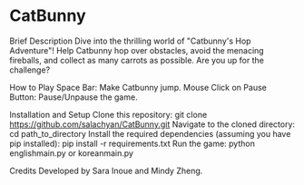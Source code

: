 # CatBunny
Brief Description
Dive into the thrilling world of "Catbunny's Hop Adventure"! Help Catbunny hop over obstacles, avoid the menacing fireballs, and collect as many carrots as possible. Are you up for the challenge?

How to Play
Space Bar: Make Catbunny jump.
Mouse Click on Pause Button: Pause/Unpause the game.

Installation and Setup
Clone this repository: git clone https://github.com/salachyan/CatBunny.git
Navigate to the cloned directory: cd path_to_directory
Install the required dependencies (assuming you have pip installed): pip install -r requirements.txt
Run the game: python englishmain.py or koreanmain.py

Credits
Developed by Sara Inoue and Mindy Zheng.


